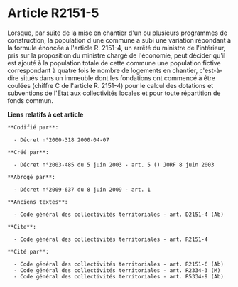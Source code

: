 # Article R2151-5

Lorsque, par suite de la mise en chantier d'un ou plusieurs programmes de construction, la population d'une commune a subi
une variation répondant à la formule énoncée à l'article R. 2151-4, un arrêté du ministre de l'intérieur, pris sur la
proposition du ministre chargé de l'économie, peut décider qu'il est ajouté à la population totale de cette commune une
population fictive correspondant à quatre fois le nombre de logements en chantier, c'est-à-dire situés dans un immeuble dont
les fondations ont commencé à être coulées (chiffre C de l'article R. 2151-4) pour le calcul des dotations et subventions de
l'Etat aux collectivités locales et pour toute répartition de fonds commun.

**Liens relatifs à cet article**

	**Codifié par**:

	  - Décret n°2000-318 2000-04-07

	**Créé par**:

	  - Décret n°2003-485 du 5 juin 2003 - art. 5 () JORF 8 juin 2003

	**Abrogé par**:

	  - Décret n°2009-637 du 8 juin 2009 - art. 1

	**Anciens textes**:

	  - Code général des collectivités territoriales - art. D2151-4 (Ab)

	**Cite**:

	  - Code général des collectivités territoriales - art. R2151-4

	**Cité par**:

	  - Code général des collectivités territoriales - art. R2151-6 (Ab)
	  - Code général des collectivités territoriales - art. R2334-3 (M)
	  - Code général des collectivités territoriales - art. R5334-9 (Ab)
